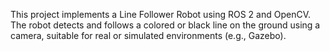 This project implements a Line Follower Robot using ROS 2 and OpenCV. The robot detects and follows a colored or black line on the ground using a camera, suitable for real or simulated environments (e.g., Gazebo).
